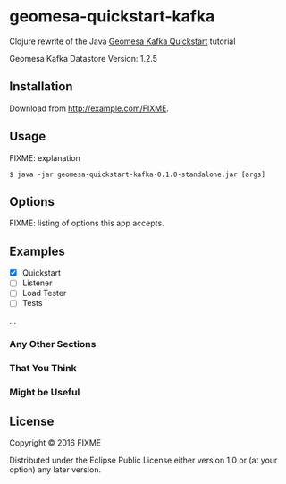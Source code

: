 # geomesa-quickstart-kafka

Clojure rewrite of the Java [Geomesa Kafka Quickstart](https://github.com/geomesa/geomesa-tutorials/tree/master/geomesa-quickstart-kafka) tutorial


Geomesa Kafka Datastore Version: 1.2.5

## Installation

Download from http://example.com/FIXME.

## Usage

FIXME: explanation

    $ java -jar geomesa-quickstart-kafka-0.1.0-standalone.jar [args]

## Options

FIXME: listing of options this app accepts.

## Examples

- [x] Quickstart
- [ ] Listener
- [ ] Load Tester
- [ ] Tests

...


### Any Other Sections
### That You Think
### Might be Useful

## License

Copyright © 2016 FIXME

Distributed under the Eclipse Public License either version 1.0 or (at
your option) any later version.
